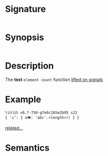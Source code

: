 # Signature
```vikid-signature
```

# Synopsis
```vikid-synopsis
```

# Description
The __text__ `element count` function [lifted on signals](/refman/concepts/pure_functions)

# Example
```vikid-script
𝕍i𝕂i𝔻 v0.7-750-g7e6c265e2b95 s22
{ ‘⌂’: { a👁: 'abc'.«length»() } }
```


[related...](https://en.wikipedia.org/wiki/Array_data_structure)

# Semantics